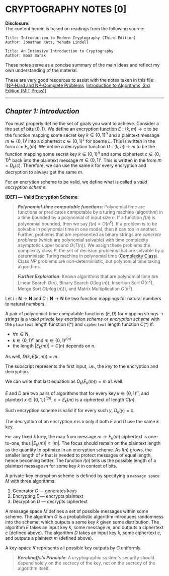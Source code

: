 # CRYPTOGRAPHY NOTES [0]

**Disclosure:**  
The content herein is based on readings from the following source:
```
Title: Introduction to Modern Cryptography (Third Edition)
Author: Jonathan Katz, Yehuda Lindell

Title: An Intensive Introduction to Cryptography
Author: Boaz Barak
```
These notes serve as a concise summary of the main ideas and reflect my own understanding of the material.

These are very good resources to assist with the notes taken in this file: [[NP-Hard and NP-Complete Problems](https://www.youtube.com/watch?v=e2cF8a5aAhE), [Introduction to Algorithms, 3rd Edition (MIT Press)](https://www.amazon.com/Introduction-Algorithms-3rd-MIT-Press/dp/0262033844)] 

---

## _Chapter 1: Introduction_ 
You must properly define the set of goals you want to achieve. Consider a the set of bits $\{0, 1\}$. We define an encryption function $E: (k, m) \rightarrow c$ to be the function mapping some secret key $k \in \{0, 1\}^n$ and a plaintext message $m \in \{0, 1\}^l$ into a ciphertext $c \in \{0, 1\}^L$ for soeme $L$. This is written in the form $c = E_k(m)$. We define a decryption function $D: (k, c) \rightarrow m$ to be the function mapping some secret key $k \in \{0, 1\}^n$ and some ciphertext $c \in \{0, 1\}^L$ back into the plaintext message $m \in \{0, 1\}^l$. This is written in the from $m=D_k(c)$.  Therefore, we can use the same $k$ for every encryption and decryption to always get the same $m$. 

For an encrytion scheme to be valid, we define what is called a _valid encryption scheme_:

**\[DEF\] — Valid Encryption Scheme**:
> ___Polynomial-time computable functions___: Polynomial time are functions or predicates computable by a turing machine (algorithm) in a time bounded by a polynomial of input size $n$. If a function $f(n)$ is polynomial bounded, then we say $f(n) = O(n^k)$. If a problem is to be solvable in polynomial time in one model, then it can too in another. Further, problems that are represented as binary strings are _concrete problems_ (which are polynomial solvable) with time complexity asymptotic upper bound $O(T(n))$. We assign these problems the complexity class $P$, the set of decision problems that are solvable by a deterministic Turing machine in polynomial time ([Complexity Class](https://en.wikipedia.org/wiki/Complexity_class)). Class $NP$ problems are non-deterministic, but polynomial time taking algorithms.

> ___Further Exploration___: Known algorithms that are polynomial time are Linear Search $O(n)$, Binary Search $O\left(\log(n)\right)$, Insertion Sort $O(n^2)$, Merge Sort $O\left(n\log(n))\right)$, and Matrix Multiplication $O(n^3)$. 

Let $l: \mathbf{N} \rightarrow \mathbf{N}$ and $C: \mathbf{N} \rightarrow \mathbf{N}$ be two function mappings for natural numbers to natural numbers.  

A pair of polynomial-time computable functions $(E,D)$ for mapping strings $\rightarrow$ strings is a _valid private key encription scheme_ or _encryption scheme_ with the `plaintext` length function $l(*)$ and `ciphertext` length function $C(*)$ if:

- $\forall n \in \mathbf{N}$,  
- $k \in \{0, 1\}^{n}$ and $m\in\{0,1\}^{l(n)}$  
- the length $| E_k(m)| = C(n)$ depends on n.  

As well, $D(k, E(k, m)) = m$.  

The subscript represents the first input, i.e., the _key_ to the encryption and decryption.  

We can write that last equation as $D_k(E_k(m)) = m$ as well.  

$E$ and $D$ are two pairs of algorithms that for every key $k\in\{0,1\}^n$, and plaintext $x\in\{0, 1,\}^{l(n)}$, $c=E_k(m)$ is a ciphertext of length $C(n)$.  

Such encryption scheme is valid if for every such $y$, $D_k(y)=x$.  

The decryption of an encryption $x$ is $x$ only if both $E$ and $D$ use the same $k$ key.

For any fixed $k$ krey, the map from message $m \rightarrow E_k(m)$ ciphertext is one-to-one, thus $|E_k(m)| \geq |m|$. The focus should remain on the plaintext length as the quantity to optimize in an encryption scheme. As $l(n)$ grows, the smaller length of $k$ that is needed to protect messages of equal length, hence becoming better. The function $l(n)$ tells us the possible length of a plaintext message $m$ for some key $k$ in context of bits.

A private-key encryption scheme is defined by specifying a `message space` $M$ with three algorithms:
1. Generator $G$ —  generates keys
2. Encrypting $E$ —  encrypts plaintext
3. Decryption $D$ —  decrypts ciphertext

A message space $M$ defines a set of possible messages within some scheme. The algorithm $G$ is a probabilistic algorithm introduces randomness into the scheme, which outputs a some key $k$ given some distribution. The algorithm $E$ takes an input key $k$, some message $m$, and outputs a ciphertext $c$ (defined above). The algorithm $D$ takes an input key $k$, some ciphertext $c$, and outputs a plaintext $m$ (defined above). 

A key-space $K$ represents all possible key outputs by $G$ uniformly. 

> ___Kerckhoffs's Principle___: A cryptographic system's security should depend solely on the secrecy of the key, not on the secrecy of the algorithm itself.


